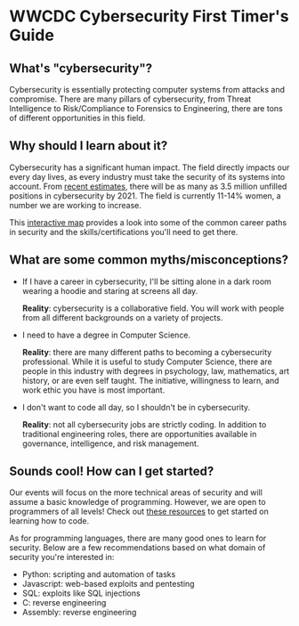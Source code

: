 # WWCDC Cybersecurity First Timer's Guide

## What's "cybersecurity"?
Cybersecurity is essentially protecting computer systems from attacks and compromise. There are many pillars of cybersecurity, from Threat Intelligence to Risk/Compliance to Forensics to Engineering, there are tons of different opportunities in this field. 

  
## Why should I learn about it? 

Cybersecurity has a significant human impact. The field directly impacts our every day lives, as every industry must take the security of its systems into account. From [recent estimates](https://www.forbes.com/sites/forbestechcouncil/2018/08/09/the-cybersecurity-talent-gap-is-an-industry-crisis/#5bb186d1a6b3), there will be as many as 3.5 million unfilled positions in cybersecurity by 2021. The field is currently 11-14% women, a number we are working to increase. 

This [interactive map](https://www.cyberseek.org/pathway.html) provides a look into some of the common career paths in security and the skills/certifications you'll need to get there. 


## What are some common myths/misconceptions? 
* If I have a career in cybersecurity, I'll be sitting alone in a dark room wearing a hoodie and staring at screens all day.

   **Reality**: cybersecurity is a collaborative field. You will work with people from all different backgrounds on a variety of projects. 
   
* I need to have a degree in Computer Science.  
  
   **Reality**: there are many different paths to becoming a cybersecurity professional. While it is useful to study Computer Science, there are people in this industry with degrees in psychology, law, mathematics, art history, or are even self taught. The initiative, willingness to learn, and work ethic you have is most important.  
   
* I don't want to code all day, so I shouldn't be in cybersecurity. 

  **Reality**: not all cybersecurity jobs are strictly coding. In addition to traditional engineering roles, there are opportunities available in governance, intelligence, and risk management.


## Sounds cool! How can I get started? 
Our events will focus on the more technical areas of security and will assume a basic knowledge of programming. However, we are open to programmers of all levels! Check out [these resources](https://github.com/WomenWhoCode/guidelines-resources/blob/master/learn_to_program.md) to get started on learning how to code. 

As for programming languages, there are many good ones to learn for security. Below are a few recommendations based on what domain of security you're interested in: 

* Python: scripting and automation of tasks 
* Javascript: web-based exploits and pentesting  
* SQL: exploits like SQL injections 
* C: reverse engineering 
* Assembly: reverse engineering 



